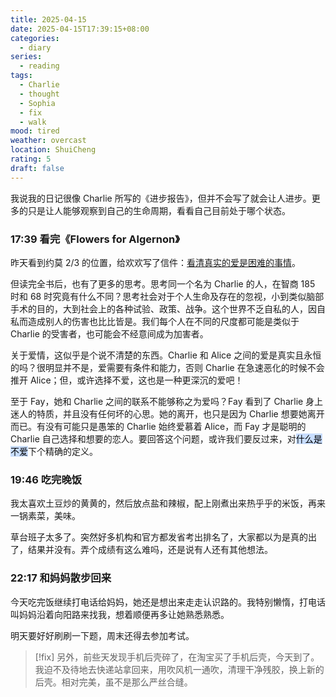 ```yaml
---
title: 2025-04-15
date: 2025-04-15T17:39:15+08:00
categories:
  - diary
series:
  - reading
tags:
  - Charlie
  - thought
  - Sophia
  - fix
  - walk
mood: tired
weather: overcast
location: ShuiCheng
rating: 5
draft: false
---
```

我说我的日记很像 Charlie 所写的《进步报告》，但并不会写了就会让人进步。更多的只是让人能够观察到自己的生命周期，看看自己目前处于哪个状态。

### 17:39 看完《Flowers for Algernon》

昨天看到约莫 2/3 的位置，给欢欢写了信件：[看清真实的爱是困难的事情](../../../letter/letter_202504142002.zh.md)。

但读完全书后，也有了更多的思考。思考同一个名为 Charlie 的人，在智商 185 时和 68 时究竟有什么不同？思考社会对于个人生命及存在的忽视，小到类似脑部手术的目的，大到社会上的各种试验、政策、战争。这个世界不乏自私的人，因自私而造成别人的伤害也比比皆是。我们每个人在不同的尺度都可能是类似于 Charlie 的受害者，也可能会不经意间成为加害者。

关于爱情，这似乎是个说不清楚的东西。Charlie 和 Alice 之间的爱是真实且永恒的吗？很明显并不是，爱需要有条件和能力，否则 Charlie 在急速恶化的时候不会推开 Alice；但，或许选择不爱，这也是一种更深沉的爱吧！

至于 Fay，她和 Charlie 之间的联系不能够称之为爱吗？Fay 看到了 Charlie 身上迷人的特质，并且没有任何坏的心思。她的离开，也只是因为 Charlie 想要她离开而已。有没有可能只是愚笨的 Charlie 始终爱慕着 Alice，而 Fay 才是聪明的 Charlie 自己选择和想要的恋人。要回答这个问题，或许我们要反过来，对<mark style="background: #ADCCFFA6;">什么是不爱</mark>下个精确的定义。

### 19:46 吃完晚饭

我太喜欢土豆炒的黄黄的，然后放点盐和辣椒，配上刚煮出来热乎乎的米饭，再来一锅素菜，美味。

草台班子太多了。突然好多机构和官方都发省考出排名了，大家都以为是真的出了，结果并没有。弄个成绩有这么难吗，还是说有人还有其他想法。
### 22:17 和妈妈散步回来

今天吃完饭继续打电话给妈妈，她还是想出来走走认识路的。我特别懒惰，打电话叫妈妈沿着向阳路来找我，想着顺便再多让她熟悉熟悉。

明天要好好刷刷一下题，周末还得去参加考试。

> [!fix]
> 另外，前些天发现手机后壳碎了，在淘宝买了手机后壳，今天到了。我迫不及待地去快递站拿回来，用吹风机一通吹，清理干净残胶，换上新的后壳。相对完美，虽不是那么严丝合缝。
